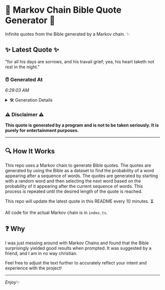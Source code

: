 # 📖 Markov Chain Bible Quote Generator 📖

Infinite quotes from the Bible generated by a Markov chain. ✨

## ✨ Latest Quote ✨
"for all his days are sorrows, and his travail grief; yea, his heart taketh not rest in the night."

### ⏰ Generated At
*6:29:03 AM*

<details>
    <summary>🛠️ Generation Details</summary>
    <p>
        <strong>🌱 Seed:</strong> for<br>
        <strong>🔄 Iterations:</strong> 18<br>
        <strong>📜 Context History:</strong><br>[ for ]: all<br>[ for, all ]: his<br>[ for, all, his ]: days<br>[ for, all, his, days ]: are<br>[ for, all, his, days, are ]: sorrows,<br>[ for, all, his, days, are, sorrows, ]: and<br>[ all, his, days, are, sorrows,, and ]: his<br>[ his, days, are, sorrows,, and, his ]: travail<br>[ days, are, sorrows,, and, his, travail ]: grief;<br>[ are, sorrows,, and, his, travail, grief; ]: yea,<br>[ sorrows,, and, his, travail, grief;, yea, ]: his<br>[ and, his, travail, grief;, yea,, his ]: heart<br>[ his, travail, grief;, yea,, his, heart ]: taketh<br>[ travail, grief;, yea,, his, heart, taketh ]: not<br>[ grief;, yea,, his, heart, taketh, not ]: rest<br>[ yea,, his, heart, taketh, not, rest ]: in<br>[ his, heart, taketh, not, rest, in ]: the<br>[ heart, taketh, not, rest, in, the ]: night.<br>
    </p>
</details>

### ⚠️ Disclaimer ⚠️
**This quote is generated by a program and is not to be taken seriously. It is purely for entertainment purposes.**

---

## 🔍 How It Works

This repo uses a Markov chain to generate Bible quotes. The quotes are generated by using the Bible as a dataset to find the probability of a word appearing after a sequence of words. The quotes are generated by starting with a random word and then selecting the next word based on the probability of it appearing after the current sequence of words. This process is repeated until the desired length of the quote is reached.

This repo will update the latest quote in this README every 10 minutes. ⏳

All code for the actual Markov chain is in `index.ts`.

## ❓ Why

I was just messing around with Markov Chains and found that the Bible surprisingly yielded good results when prompted. 
It was suggested by a friend, and I am in no way christian.

Feel free to adjust the text further to accurately reflect your intent and experience with the project!

---

*Enjoy*✨
